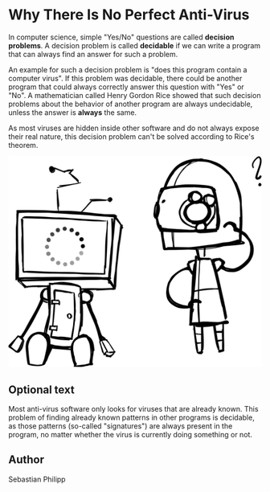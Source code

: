 <!-- BEGIN TITLE -->
# Why There Is No Perfect Anti-Virus
<!-- END TITLE -->

<!-- BEGIN BODY -->
In computer science, simple "Yes/No" questions are called **decision
problems**.  A decision problem is called **decidable** if we can
write a program that can always find an answer for such a problem.

An example for such a decision problem is "does this program contain a
computer virus".  If this problem was decidable, there could be
another program that could always correctly answer this question with
"Yes" or "No".  A mathematician called Henry Gordon Rice showed that
such decision problems about the behavior of another program are
always undecidable, unless the answer is **always** the same.

As most viruses are hidden inside other software and do not always
expose their real nature, this decision problem can't be solved
according to Rice's theorem.
<!-- END BODY -->


![Image title](../images/image-093-rices-theorem.svg)


## Optional text
<!-- BEGIN OPTIONAL -->
Most anti-virus software only looks for viruses that are already
known.  This problem of finding already known patterns in other
programs is decidable, as those patterns (so-called "signatures") are
always present in the program, no matter whether the virus is
currently doing something or not.
<!-- END OPTIONAL -->



## Author
<!-- BEGIN AUTHOR -->
Sebastian Philipp
<!-- END AUTHOR -->
